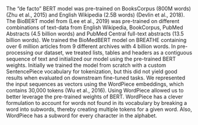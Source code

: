 The “de facto” BERT model was pre-trained on BooksCorpus (800M words) (Zhu et al., 2015) and
English Wikipedia (2.5B words) (Devlin et al., 2018). The BioBERT model from (Lee et al., 2019)
was pre-trained on different combinations of text-data from English Wikipedia, BookCorpus, PubMed
Abstracts (4.5 billion words) and PubMed Central full-text abstracts (13.5 billion words). We trained the
BioMedBERT model on BREATHE containing over 6 million articles from 9 different archives with 4
billion words. In pre-processing our dataset, we treated lists, tables and headers as a contiguous sequence
of text and initialized our model using the pre-trained BERT weights. Initially we trained the model from
scratch with a custom SentencePiece vocabulary for tokenization, but this did not yield good results
when evaluated on downstream fine-tuned tasks. We represented the input sequences as vectors using
the WordPiece embeddings, which contains 30,000 tokens (Wu et al., 2016). Using WordPiece allowed
us to better leverage the pre-trained weights of BERT. WordPiece has a clever formulation to account for words not found in its vocabulary by breaking a word into subwords, thereby creating multiple tokens
for a given word. Also, WordPiece has a subword for every character in the alphabet.
